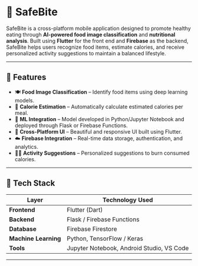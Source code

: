 # 🥗 SafeBite

SafeBite is a cross-platform mobile application designed to promote healthy eating through **AI-powered food image classification** and **nutritional analysis**. Built using **Flutter** for the front end and **Firebase** as the backend, SafeBite helps users recognize food items, estimate calories, and receive personalized activity suggestions to maintain a balanced lifestyle.

---

## 🚀 Features

- 🍽️ **Food Image Classification** – Identify food items using deep learning models.  
- 🔢 **Calorie Estimation** – Automatically calculate estimated calories per meal.  
- 🧠 **ML Integration** – Model developed in Python/Jupyter Notebook and deployed through Flask or Firebase Functions.  
- 📱 **Cross-Platform UI** – Beautiful and responsive UI built using Flutter.  
- ☁️ **Firebase Integration** – Real-time data storage, authentication, and analytics.  
- 🏃‍♂️ **Activity Suggestions** – Personalized suggestions to burn consumed calories.  

---

## 🧩 Tech Stack

| Layer | Technology Used |
|-------|------------------|
| **Frontend** | Flutter (Dart) |
| **Backend** | Flask / Firebase Functions |
| **Database** | Firebase Firestore |
| **Machine Learning** | Python, TensorFlow / Keras |
| **Tools** | Jupyter Notebook, Android Studio, VS Code |

---


